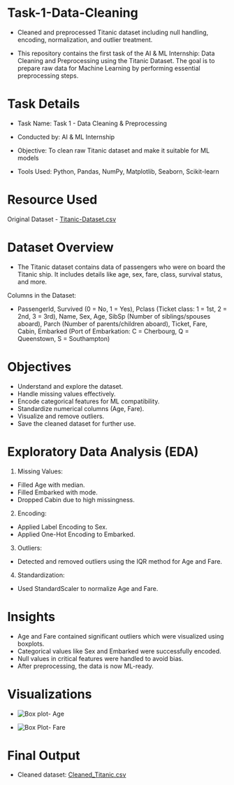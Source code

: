 # Task-1-Data-Cleaning
- Cleaned and preprocessed Titanic dataset including null handling, encoding, normalization, and outlier treatment.

- This repository contains the first task of the AI & ML Internship: Data Cleaning and Preprocessing using the Titanic Dataset. The goal is to prepare raw data for Machine Learning by performing essential preprocessing steps.

# Task Details

- Task Name: Task 1 - Data Cleaning & Preprocessing

- Conducted by: AI & ML Internship

- Objective: To clean raw Titanic dataset and make it suitable for ML models

- Tools Used: Python, Pandas, NumPy, Matplotlib, Seaborn, Scikit-learn

# Resource Used

Original Dataset - [Titanic-Dataset.csv](https://github.com/user-attachments/files/20443825/Titanic-Dataset.csv)

# Dataset Overview

- The Titanic dataset contains data of passengers who were on board the Titanic ship. It includes details like age, sex, fare, class, survival status, and more.

Columns in the Dataset:
- PassengerId, Survived (0 = No, 1 = Yes), Pclass (Ticket class: 1 = 1st, 2 = 2nd, 3 = 3rd), Name, Sex, Age, SibSp (Number of siblings/spouses aboard), Parch (Number of parents/children aboard), Ticket, Fare, Cabin, Embarked (Port of Embarkation: C = Cherbourg, Q = Queenstown, S = Southampton)

# Objectives

- Understand and explore the dataset.
- Handle missing values effectively.
- Encode categorical features for ML compatibility.
- Standardize numerical columns (Age, Fare).
- Visualize and remove outliers.
- Save the cleaned dataset for further use.

# Exploratory Data Analysis (EDA)

1. Missing Values:
- Filled Age with median.
- Filled Embarked with mode.
- Dropped Cabin due to high missingness.

2. Encoding:
- Applied Label Encoding to Sex.
- Applied One-Hot Encoding to Embarked.

3. Outliers:
- Detected and removed outliers using the IQR method for Age and Fare.

4. Standardization:
- Used StandardScaler to normalize Age and Fare.

# Insights

- Age and Fare contained significant outliers which were visualized using boxplots.
- Categorical values like Sex and Embarked were successfully encoded.
- Null values in critical features were handled to avoid bias.
- After preprocessing, the data is now ML-ready.

# Visualizations

- ![Box plot- Age](https://github.com/user-attachments/assets/4dcc4ff3-62f6-4ae4-8470-793314166ea6)
  
- ![Box Plot- Fare](https://github.com/user-attachments/assets/f15d215f-2d7f-4a4e-b89c-3e5c3cc416e0)

# Final Output

- Cleaned dataset: [Cleaned_Titanic.csv](https://github.com/user-attachments/files/20444148/Cleaned_Titanic.csv)
  
